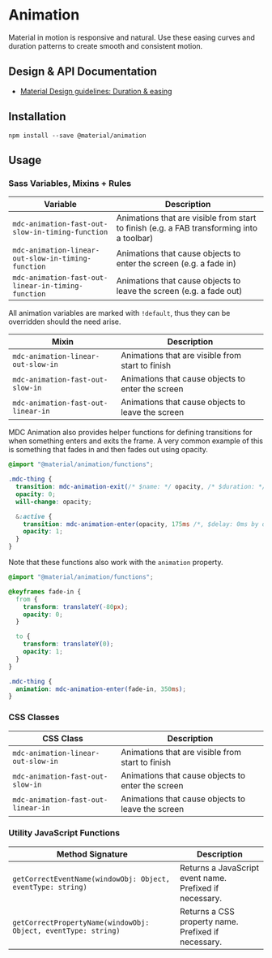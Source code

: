 <!--docs:
title: "Animation"
layout: detail
section: components
excerpt: "Animation timing curves and utilities for smooth and consistent motion."
iconId: animation
path: /catalog/animation/
-->

# Animation

Material in motion is responsive and natural. Use these easing curves and duration patterns to create smooth and consistent motion.

## Design & API Documentation

<ul class="icon-list">
  <li class="icon-list-item icon-list-item--spec">
    <a href="https://material.io/guidelines/motion/duration-easing.html">Material Design guidelines: Duration & easing</a>
  </li>
</ul>

## Installation

```
npm install --save @material/animation
```

## Usage

### Sass Variables, Mixins + Rules

| Variable | Description |
| --- | --- |
| `mdc-animation-fast-out-slow-in-timing-function` | Animations that are visible from start to finish (e.g. a FAB transforming into a toolbar) |
| `mdc-animation-linear-out-slow-in-timing-function` | Animations that cause objects to enter the screen (e.g. a fade in) |
| `mdc-animation-fast-out-linear-in-timing-function` | Animations that cause objects to leave the screen (e.g. a fade out) |

All animation variables are marked with `!default`, thus they can be overridden should the need
arise.

| Mixin | Description |
| --- | --- |
| `mdc-animation-linear-out-slow-in` | Animations that are visible from start to finish |
| `mdc-animation-fast-out-slow-in` | Animations that cause objects to enter the screen |
| `mdc-animation-fast-out-linear-in` | Animations that cause objects to leave the screen |


MDC Animation also provides helper functions for defining transitions for when something enters and exits the frame. A very common example of this is something that fades in and then fades out using opacity.

```scss
@import "@material/animation/functions";

.mdc-thing {
  transition: mdc-animation-exit(/* $name: */ opacity, /* $duration: */ 175ms, /* $delay: */ 150ms);
  opacity: 0;
  will-change: opacity;

  &:active {
    transition: mdc-animation-enter(opacity, 175ms /*, $delay: 0ms by default */);
    opacity: 1;
  }
}
```

Note that these functions also work with the `animation` property.

```scss
@import "@material/animation/functions";

@keyframes fade-in {
  from {
    transform: translateY(-80px);
    opacity: 0;
  }

  to {
    transform: translateY(0);
    opacity: 1;
  }
}

.mdc-thing {
  animation: mdc-animation-enter(fade-in, 350ms);
}
```

### CSS Classes

| CSS Class | Description |
| --- | --- |
| `mdc-animation-linear-out-slow-in` | Animations that are visible from start to finish |
| `mdc-animation-fast-out-slow-in` | Animations that cause objects to enter the screen |
| `mdc-animation-fast-out-linear-in` | Animations that cause objects to leave the screen |

### Utility JavaScript Functions

| Method Signature | Description |
| --- | --- |
| `getCorrectEventName(windowObj: Object, eventType: string)` | Returns a JavaScript event name. Prefixed if necessary. |
| `getCorrectPropertyName(windowObj: Object, eventType: string)` | Returns a CSS property name. Prefixed if necessary. |
